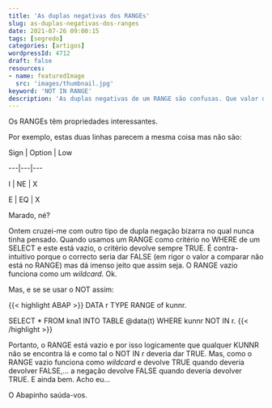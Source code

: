 ```yaml
---
title: 'As duplas negativas dos RANGEs'
slug: as-duplas-negativas-dos-ranges
date: 2021-07-26 09:00:15
tags: [segredo]
categories: [artigos]
wordpressId: 4712
draft: false
resources:
- name: featuredImage
  src: 'images/thumbnail.jpg'
keyword: 'NOT IN RANGE'
description: 'As duplas negativas de um RANGE são confusas. Que valor devolve o NOT IN range quando esse RANGE está vazio? TRUE como é lógico? Ou FALSE como é óbvio?'
---
```

Os RANGEs têm propriedades interessantes.

<!--more-->

Por exemplo, estas duas linhas parecem a mesma coisa mas não são:

Sign
| Option
| Low

---|---|---

I
| NE
| X

E
| EQ
| X

Marado, né?

Ontem cruzei-me com outro tipo de dupla negação bizarra no qual nunca tinha pensado. Quando usamos um RANGE como critério no WHERE de um SELECT e este está vazio, o critério devolve sempre TRUE. É contra-intuitivo porque o correcto seria dar FALSE (em rigor o valor a comparar não está no RANGE) mas dá imenso jeito que assim seja. O RANGE vazio funciona como um _wildcard_. Ok.

Mas, e se se usar o NOT assim:

{{< highlight ABAP >}}
DATA r TYPE RANGE of kunnr.

SELECT * FROM kna1 INTO TABLE @data(t)
WHERE kunnr NOT IN r.
{{< /highlight >}}

Portanto, o RANGE está vazio e por isso logicamente que qualquer KUNNR não se encontra lá e como tal o NOT IN r deveria dar TRUE. Mas, como o RANGE vazio funciona como _wildcard_ e devolve TRUE quando deveria devolver FALSE,... a negação devolve FALSE quando deveria devolver TRUE. E ainda bem. Acho eu...

O Abapinho saúda-vos.
